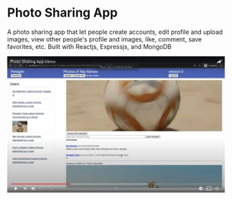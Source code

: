 # Photo Sharing App

A photo sharing app that let people create accounts, edit profile and upload images, view other people's profile and images, like, comment, save favorites, etc. 
Built with Reactjs, Expressjs, and MongoDB

[![Watch Demo](./demo.png)](https://youtu.be/1_8IKpEGniE)

